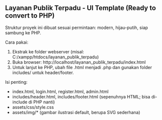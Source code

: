 Layanan Publik Terpadu - UI Template (Ready to convert to PHP)
--------------------------------------------------------------
Struktur proyek ini dibuat sesuai permintaan: modern, hijau-putih, siap sambung ke PHP.

Cara pakai:
1. Ekstrak ke folder webserver (misal: C:/xampp/htdocs/layanan_publik_terpadu)
2. Buka browser: http://localhost/layanan_publik_terpadu/index.html
3. Untuk lanjut ke PHP, ubah file .html menjadi .php dan gunakan folder includes/ untuk header/footer.

Isi penting:
- index.html, login.html, register.html, admin.html
- includes/header.html, includes/footer.html (sepenuhnya HTML; bisa di-include di PHP nanti)
- assets/css/style.css
- assets/img/* (gambar ilustrasi default, berupa SVG sederhana)
